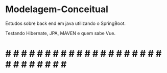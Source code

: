 # Modelagem-Conceitual   

Estudos sobre back end em java utilizando o SpringBoot.

Testando Hibernate, JPA, MAVEN e quem sabe Vue. 

# # # # # # # # # # # # # # # # # # # # # # # # # # # # # #
